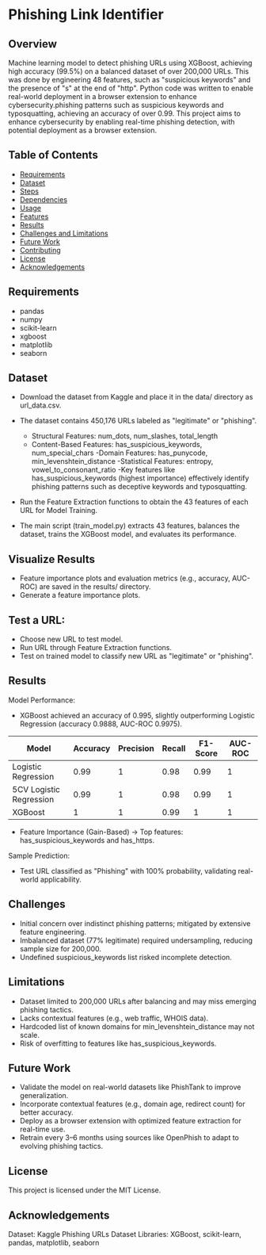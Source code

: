 # Phishing Link Identifier
  

## Overview
Machine learning model to detect phishing URLs using XGBoost, achieving high accuracy (99.5%) on a balanced dataset of over 200,000 URLs. This was done by engineering 48 features, such as "suspicious keywords" and the presence of "s" at the end of "http". Python code was written to enable real-world deployment in a browser extension to enhance cybersecurity.phishing patterns such as suspicious keywords and typosquatting, achieving an accuracy of over 0.99. This project aims to enhance cybersecurity by enabling real-time phishing detection, with potential deployment as a browser extension.

## Table of Contents
- [Requirements](#Requirements)
- [Dataset](#Dataset)
- [Steps](#steps)
- [Dependencies](#dependencies)
- [Usage](#usage)
- [Features](#features)
- [Results](#results)
- [Challenges and Limitations](#challenges-and-limitations)
- [Future Work](#future-work)
- [Contributing](#contributing)
- [License](#license)
- [Acknowledgements](#acknowledgements)

## Requirements

- pandas
- numpy
- scikit-learn
- xgboost
- matplotlib
- seaborn


## Dataset

- Download the dataset from Kaggle and place it in the data/ directory as url_data.csv.
- The dataset contains 450,176 URLs labeled as "legitimate" or "phishing".

	- Structural Features: num_dots, num_slashes, total_length
	- Content-Based Features: has_suspicious_keywords, num_special_chars
	 -Domain Features: has_punycode, min_levenshtein_distance
	 -Statistical Features: entropy, vowel_to_consonant_ratio
	 -Key features like has_suspicious_keywords (highest importance) effectively identify phishing patterns such as deceptive keywords and typosquatting.

- Run the Feature Extraction functions to obtain the 43 features of each URL for Model Training.
- The main script (train_model.py) extracts 43 features, balances the dataset, trains the XGBoost model, and evaluates its performance.

## Visualize Results
- Feature importance plots and evaluation metrics (e.g., accuracy, AUC-ROC) are saved in the results/ directory.
- Generate a feature importance plots.

## Test a URL:
- Choose new URL to test model.
- Run URL through Feature Extraction functions.
- Test on trained model to classify new URL as "legitimate" or "phishing".

## Results
Model Performance:
- XGBoost achieved an accuracy of 0.995, slightly outperforming Logistic Regression (accuracy 0.9888, AUC-ROC 0.9975).

| Model                 | Accuracy | Precision | Recall | F1-Score | AUC-ROC |
|-----------------------|----------|-----------|--------|----------|---------|
| Logistic Regression   | 0.99     | 1         | 0.98   | 0.99     | 1       |
| 5CV Logistic Regression | 0.99   | 1         | 0.98   | 0.99     | 1       |
| XGBoost               | 1        | 1         | 0.99   | 1        | 1       |

- Feature Importance (Gain-Based) -> Top features: has_suspicious_keywords and has_https.

Sample Prediction:
- Test URL classified as "Phishing" with 100% probability, validating real-world applicability.

## Challenges
- Initial concern over indistinct phishing patterns; mitigated by extensive feature engineering.
- Imbalanced dataset (77% legitimate) required undersampling, reducing sample size for 200,000.
- Undefined suspicious_keywords list risked incomplete detection.

## Limitations
- Dataset limited to 200,000 URLs after balancing and may miss emerging phishing tactics.
- Lacks contextual features (e.g., web traffic, WHOIS data).
- Hardcoded list of known domains for min_levenshtein_distance may not scale.
- Risk of overfitting to features like has_suspicious_keywords.

## Future Work
- Validate the model on real-world datasets like PhishTank to improve generalization.
- Incorporate contextual features (e.g., domain age, redirect count) for better accuracy.
- Deploy as a browser extension with optimized feature extraction for real-time use.
- Retrain every 3–6 months using sources like OpenPhish to adapt to evolving phishing tactics.

## License
This project is licensed under the MIT License.

## Acknowledgements
Dataset: Kaggle Phishing URLs Dataset
Libraries: XGBoost, scikit-learn, pandas, matplotlib, seaborn